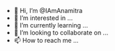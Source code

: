- 👋 Hi, I’m @IAmAnamitra
- 👀 I’m interested in ...
- 🌱 I’m currently learning ...
- 💞️ I’m looking to collaborate on ...
- 📫 How to reach me ...

<!---
IAmAnamitra/IAmAnamitra is a ✨ special ✨ repository because its `README.md` (this file) appears on your GitHub profile.
You can click the Preview link to take a look at your changes.
--->
